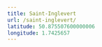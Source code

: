 ```yaml
---
title: Saint-Inglevert
url: /saint-inglevert/
latitude: 50.875507600000006
longitude: 1.7425657
---
```

